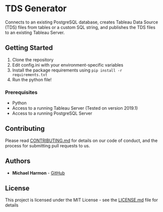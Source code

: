 # TDS Generator

Connects to an existing PostgreSQL database, creates Tableau Data Source (TDS) files from tables or a custom SQL string, and publishes the TDS files to an existing Tableau Server.

## Getting Started

1. Clone the repository
2. Edit config.ini with your environment-specific variables
3. Install the package requirements using `pip install -r requirements.txt`
3. Run the python file!

### Prerequisites

* Python
* Access to a running Tableau Server (Tested on version 2019.1)
* Access to a running PostgreSQL Server

## Contributing

Please read [CONTRIBUTING.md](https://gist.github.com/MHarmony/eaffc76b00fe76599135951d4ba9c07b) for details on our code of conduct, and the process for submitting pull requests to us.

## Authors

* **Michael Harmon** - [GitHub](https://github.com/MHarmony)

## License

This project is licensed under the MIT License - see the [LICENSE.md](LICENSE.md) file for details
